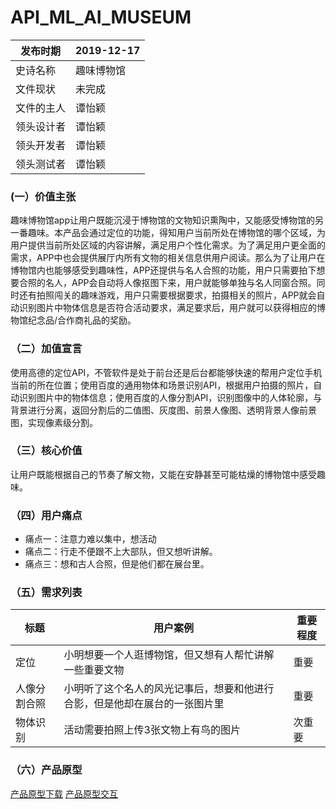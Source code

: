 # API_ML_AI_MUSEUM
|   发布时期  |   2019-12-17  |
| --- | --- |
| 史诗名称    | 趣味博物馆    |
|  文件现状   |  未完成  |
|  文件的主人   |  谭怡颖   |
|  领头设计者   |   谭怡颖  |
|  领头开发者   |  谭怡颖   |
|  领头测试者   |  谭怡颖   |  

###  (一）价值主张  
趣味博物馆app让用户既能沉浸于博物馆的文物知识熏陶中，又能感受博物馆的另一番趣味。本产品会通过定位的功能，得知用户当前所处在博物馆的哪个区域，为用户提供当前所处区域的内容讲解，满足用户个性化需求。为了满足用户更全面的需求，APP中也会提供展厅内所有文物的相关信息供用户阅读。那么为了让用户在博物馆内也能够感受到趣味性，APP还提供与名人合照的功能，用户只需要拍下想要合照的名人，APP会自动将人像抠图下来，用户就能够单独与名人同窗合照。同时还有拍照闯关的趣味游戏，用户只需要根据要求，拍摄相关的照片，APP就会自动识别图片中物体信息是否符合活动要求，满足要求后，用户就可以获得相应的博物馆纪念品/合作商礼品的奖励。
### （二）加值宣言  
使用高德的定位API，不管软件是处于前台还是后台都能够快速的帮用户定位手机当前的所在位置；使用百度的通用物体和场景识别API，根据用户拍摄的照片，自动识别图片中的物体信息；使用百度的人像分割API，识别图像中的人体轮廓，与背景进行分离，返回分割后的二值图、灰度图、前景人像图、透明背景人像前景图，实现像素级分割。
### （三）核心价值  
让用户既能根据自己的节奏了解文物，又能在安静甚至可能枯燥的博物馆中感受趣味。
### （四）用户痛点  
- 痛点一：注意力难以集中，想活动
- 痛点二：行走不便跟不上大部队，但又想听讲解。
- 痛点三：想和古人合照，但是他们都在展台里。
### （五）需求列表  
标题 | 用户案例 | 重要程度 
--- | --- | ---
 定位  |    小明想要一个人逛博物馆，但又想有人帮忙讲解一些重要文物      |    重要     
 人像分割合照  |   小明听了这个名人的风光记事后，想要和他进行合影，但是他却在展台的一张图片里       |    重要      
 物体识别  |   活动需要拍照上传3张文物上有鸟的图片       |    次重要      
 
### （六）产品原型
[产品原型下载](https://github.com/ViTaSoyi/museum_prototype/)
[产品原型交互](https://vitasoyi.github.io/museum_prototype/strat.html)
